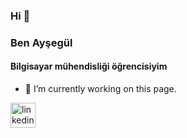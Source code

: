 ### Hi 👋 
### Ben Ayşegül
#### Bilgisayar mühendisliği öğrencisiyim

- 🔭 I’m currently working on this page. 


[<img src='https://cdn.jsdelivr.net/npm/simple-icons@3.0.1/icons/linkedin.svg' alt='linkedin' height='40'>](https://www.linkedin.com/in/aysegultoptas00/)  

